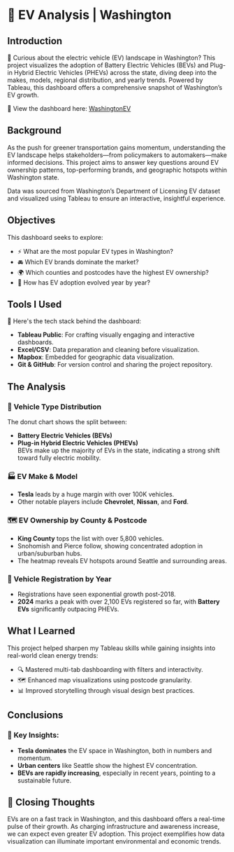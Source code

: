 # 🚗 EV Analysis | Washington

## Introduction  
🔌 Curious about the electric vehicle (EV) landscape in Washington? This project visualizes the adoption of Battery Electric Vehicles (BEVs) and Plug-in Hybrid Electric Vehicles (PHEVs) across the state, diving deep into the makes, models, regional distribution, and yearly trends. Powered by Tableau, this dashboard offers a comprehensive snapshot of Washington’s EV growth.

📍 View the dashboard here: [WashingtonEV](/WashingtonEVanalysis.twbx/)

## Background  
As the push for greener transportation gains momentum, understanding the EV landscape helps stakeholders—from policymakers to automakers—make informed decisions. This project aims to answer key questions around EV ownership patterns, top-performing brands, and geographic hotspots within Washington state.

Data was sourced from Washington’s Department of Licensing EV dataset and visualized using Tableau to ensure an interactive, insightful experience.

## Objectives  
This dashboard seeks to explore:

- ⚡ What are the most popular EV types in Washington?
- 🚘 Which EV brands dominate the market?
- 🌍 Which counties and postcodes have the highest EV ownership?
- 📅 How has EV adoption evolved year by year?

## Tools I Used  
🧰 Here's the tech stack behind the dashboard:

- **Tableau Public**: For crafting visually engaging and interactive dashboards.  
- **Excel/CSV**: Data preparation and cleaning before visualization.  
- **Mapbox**: Embedded for geographic data visualization.  
- **Git & GitHub**: For version control and sharing the project repository.

## The Analysis  

### 🔄 Vehicle Type Distribution  
The donut chart shows the split between:
- **Battery Electric Vehicles (BEVs)**  
- **Plug-in Hybrid Electric Vehicles (PHEVs)**  
BEVs make up the majority of EVs in the state, indicating a strong shift toward fully electric mobility.

### 🏭 EV Make & Model  
- **Tesla** leads by a huge margin with over 100K vehicles.  
- Other notable players include **Chevrolet**, **Nissan**, and **Ford**.

### 🗺️ EV Ownership by County & Postcode  
- **King County** tops the list with over 5,800 vehicles.  
- Snohomish and Pierce follow, showing concentrated adoption in urban/suburban hubs.  
- The heatmap reveals EV hotspots around Seattle and surrounding areas.

### 📆 Vehicle Registration by Year  
- Registrations have seen exponential growth post-2018.  
- **2024** marks a peak with over 2,100 EVs registered so far, with **Battery EVs** significantly outpacing PHEVs.

## What I Learned  
This project helped sharpen my Tableau skills while gaining insights into real-world clean energy trends:

- 🔍 Mastered multi-tab dashboarding with filters and interactivity.
- 🗺️ Enhanced map visualizations using postcode granularity.
- 📊 Improved storytelling through visual design best practices.

## Conclusions  
### 📌 Key Insights:
- **Tesla dominates** the EV space in Washington, both in numbers and momentum.
- **Urban centers** like Seattle show the highest EV concentration.
- **BEVs are rapidly increasing**, especially in recent years, pointing to a sustainable future.

## 🚀 Closing Thoughts  
EVs are on a fast track in Washington, and this dashboard offers a real-time pulse of their growth. As charging infrastructure and awareness increase, we can expect even greater EV adoption. This project exemplifies how data visualization can illuminate important environmental and economic trends.
